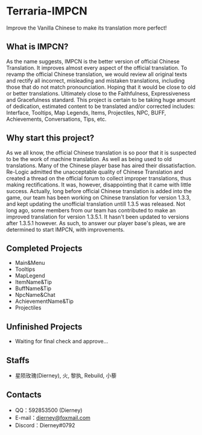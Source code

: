 # Terraria-IMPCN
Improve the Vanilla Chinese to make its translation more perfect!

## What is IMPCN?
As the name suggests, IMPCN is the better version of official Chinese Translation. It improves almost every aspect of the official translation. To revamp the official Chinese translation, we would review all original texts and rectify all incorrect, misleading and mistaken translations, including those that do not match pronounciation. Hoping that it would be close to old or better translations. Ultimately close to the Faithfulness, Expressiveness and Gracefulness standard. This project is certain to be taking huge amount of dedication, estimated content to be translated and/or corrected includes: Interface, Tooltips, Map Legends, Items, Projectiles, NPC, BUFF, Achievements, Conversations, Tips, etc.

## Why start this project?  
As we all know, the official Chinese translation is so poor that it is suspected to be the work of machine translation. As well as being used to old translations. Many of the Chinese player base has aired their dissatisfaction. Re-Logic admitted the unacceptable quality of Chinese Translation and created a thread on the official forum to collect improper translations, thus making rectifications. It was, however, disappointing that it came with little success. Actually, long before official Chinese translation is added into the game, our team has been working on Chinese translation for version 1.3.3, and kept updating the unofficial translation untill 1.3.5 was released. Not long ago, some members from our team has contributed to make an improved translation for version 1.3.5.1. It hasn't been updated to versions after 1.3.5.1 however. As such, to answer our player base's pleas, we are determined to start IMPCN, with improvements.

## Completed Projects  
- Main&Menu  
- Tooltips  
- MapLegend  
- ItemName&Tip  
- BuffName&Tip  
- NpcName&Chat  
- AchievementName&Tip  
- Projectiles  

## Unfinished Projects  
- Waiting for final check and approve...  

## Staffs  
- 星陨玫瑰(Dierney), 火, 黎执, Rebuild, 小藜  

## Contacts  
- QQ：592853500 (Dierney)  
- E-mail：dierney@foxmail.com  
- Discord：Dierney#0792
